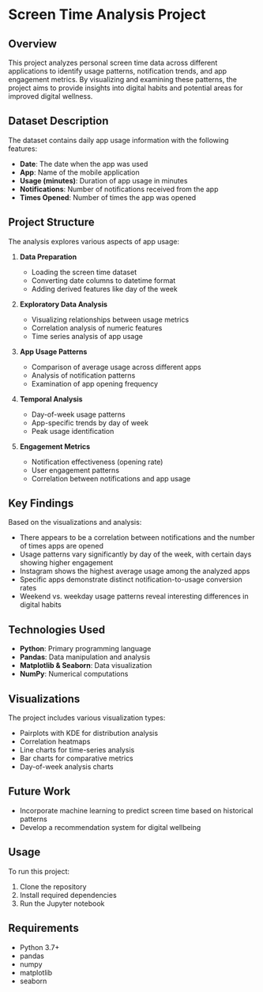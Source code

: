 # Screen Time Analysis Project

## Overview
This project analyzes personal screen time data across different applications to identify usage patterns, notification trends, and app engagement metrics. By visualizing and examining these patterns, the project aims to provide insights into digital habits and potential areas for improved digital wellness.

## Dataset Description
The dataset contains daily app usage information with the following features:
- **Date**: The date when the app was used
- **App**: Name of the mobile application
- **Usage (minutes)**: Duration of app usage in minutes
- **Notifications**: Number of notifications received from the app 
- **Times Opened**: Number of times the app was opened

## Project Structure
The analysis explores various aspects of app usage:

1. **Data Preparation**
   - Loading the screen time dataset
   - Converting date columns to datetime format
   - Adding derived features like day of the week

2. **Exploratory Data Analysis**
   - Visualizing relationships between usage metrics
   - Correlation analysis of numeric features
   - Time series analysis of app usage

3. **App Usage Patterns**
   - Comparison of average usage across different apps
   - Analysis of notification patterns
   - Examination of app opening frequency

4. **Temporal Analysis**
   - Day-of-week usage patterns
   - App-specific trends by day of week
   - Peak usage identification

5. **Engagement Metrics**
   - Notification effectiveness (opening rate)
   - User engagement patterns
   - Correlation between notifications and app usage

## Key Findings
Based on the visualizations and analysis:

- There appears to be a correlation between notifications and the number of times apps are opened
- Usage patterns vary significantly by day of the week, with certain days showing higher engagement
- Instagram shows the highest average usage among the analyzed apps
- Specific apps demonstrate distinct notification-to-usage conversion rates
- Weekend vs. weekday usage patterns reveal interesting differences in digital habits

## Technologies Used
- **Python**: Primary programming language
- **Pandas**: Data manipulation and analysis
- **Matplotlib & Seaborn**: Data visualization
- **NumPy**: Numerical computations

## Visualizations
The project includes various visualization types:
- Pairplots with KDE for distribution analysis
- Correlation heatmaps
- Line charts for time-series analysis
- Bar charts for comparative metrics
- Day-of-week analysis charts

## Future Work
- Incorporate machine learning to predict screen time based on historical patterns
- Develop a recommendation system for digital wellbeing

## Usage
To run this project:
1. Clone the repository
2. Install required dependencies
3. Run the Jupyter notebook

## Requirements
- Python 3.7+
- pandas
- numpy
- matplotlib
- seaborn
